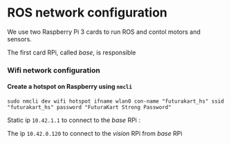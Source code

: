 # ROS network configuration

We use two Raspberry Pi 3 cards to run ROS and contol motors and sensors.

The first card RPi, called *base*, is responsible 









### Wifi network configuration

#### Create a hotspot on Raspberry using `nmcli`

```
sudo nmcli dev wifi hotspot ifname wlan0 con-name "futurakart_hs" ssid "futurakart_hs" password "FuturaKart Strong Password"
```

Static ip `10.42.1.1` to connect to the *base* RPi :

The ip `10.42.0.120` to connect to the *vision* RPi from *base* RPi
